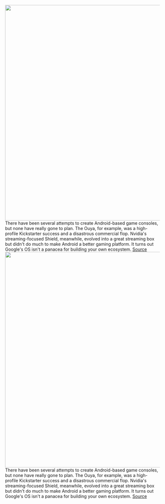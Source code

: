 <img src='https://cdn.vox-cdn.com/thumbor/QcYg0Yncoxd_4Xk6ElwXyUOXI4U=/0x0:2040x1360/1200x800/filters:focal(857x517:1183x843)/cdn.vox-cdn.com/uploads/chorus_image/image/70756571/IMG_2471.0.jpg' width='700px' /><br/>
There have been several attempts to create Android-based game consoles, but none have really gone to plan. The Ouya, for example, was a high-profile Kickstarter success and a disastrous commercial flop. Nvidia's streaming-focused Shield, meanwhile, evolved into a great streaming box but didn't do much to make Android a better gaming platform. It turns out Google's OS isn't a panacea for building your own ecosystem.
<a href='https://www.theverge.com/23026461/ayn-odin-review-android-gaming-handheld'> Source <a/><img src='https://cdn.vox-cdn.com/thumbor/QcYg0Yncoxd_4Xk6ElwXyUOXI4U=/0x0:2040x1360/1200x800/filters:focal(857x517:1183x843)/cdn.vox-cdn.com/uploads/chorus_image/image/70756571/IMG_2471.0.jpg' width='700px' /><br/>
There have been several attempts to create Android-based game consoles, but none have really gone to plan. The Ouya, for example, was a high-profile Kickstarter success and a disastrous commercial flop. Nvidia's streaming-focused Shield, meanwhile, evolved into a great streaming box but didn't do much to make Android a better gaming platform. It turns out Google's OS isn't a panacea for building your own ecosystem.
<a href='https://www.theverge.com/23026461/ayn-odin-review-android-gaming-handheld'> Source <a/>